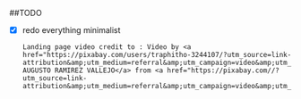 ##TODO

- [x] redo everything minimalist

      Landing page video credit to : Video by <a href="https://pixabay.com/users/traphitho-3244107/?utm_source=link-attribution&amp;utm_medium=referral&amp;utm_campaign=video&amp;utm_content=23740">CESAR AUGUSTO RAMIREZ VALLEJO</a> from <a href="https://pixabay.com//?utm_source=link-attribution&amp;utm_medium=referral&amp;utm_campaign=video&amp;utm_content=23740">Pixabay</a>
